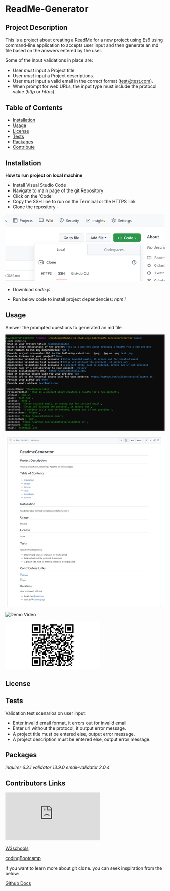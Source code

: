 # ReadMe-Generator
## Project Description
This is a project about creating a ReadMe for a new project using Es6 using command-line application to accepts user input and then generate an md file based on the answers entered by the user.

Some of the input validations in place are:
- User *must* input a Project title.
- User *must* input a Project descriptions.
- User *must* input a valid email in the correct format (test@test.com).
- When prompt for web URLs, the input type must include the protocol value (*http* or *https*).

## Table of Contents

* [Installation](#Installation)
* [Usage](#Usage)
* [License](#License)
* [Tests](#Tests)
* [Packages](#Packages)
* [Contribute](#Contributors-Links)


## Installation
**How to run project on local machine**
* Install Visual Studio Code
* Navigate to main page of the git Repository
* Click on the 'Code'
* Copy the SSH line to run on the Terminal or  the HTTPS link
* Clone the repository - 

![Git clone](./images/Screenshot_20230109_134921.png)


- Download *node.js*

- Run below code to install project dependencies:
*npm i*


## Usage
Answer the prompted questions to generated an md file 


![Questions](./images/console-Question.jpg)



![Questions](./images/Git_generatedReadme.jpg)


![Demo Video](https://drive.google.com/file/d/1TQR-jCVvjy-e1kFPstVw2dKFb-Quj366/view)



![DemoVideo QRCode](./images/qr-code.png)




## License


## Tests
Validation test scenarios on user input:
* Enter invalid email format,  it errors out for invalid email 
* Enter url without the protocol, it output error message.
* A project title must be entered else, output error message. 
* A project description must be entered else, output error message. 

## Packages
*inquirer 6.3.1*
*validator 13.9.0*
*email-validator 2.0.4*


## Contributors Links
![nodejs](https://nodejs.org/api/path.html)

[W3schools](https://www.w3schools.com/js/default.asp)

[codingBootcamp](https://coding-boot-camp.github.io/full-stack/github/professional-readme-guide)


If you want to learn more about git clone. you can seek inspiration from the below:

[Github Docs](https://docs.github.com/en/repositories)